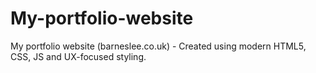 # My-portfolio-website
My portfolio website (barneslee.co.uk) - Created using modern HTML5, CSS, JS and UX-focused styling.
